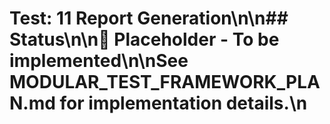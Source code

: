 # Test: 11 Report Generation\n\n## Status\n\n🚧 **Placeholder - To be implemented**\n\nSee MODULAR_TEST_FRAMEWORK_PLAN.md for implementation details.\n
